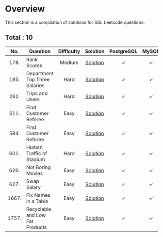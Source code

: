 # Overview

This section is a compilation of solutions for SQL Leetcode questions.


## Total : 10


| No. | Question | Difficulty | Solution | PostgreSQL | MySQL | Oracle |
|:---:|----------|:----------:|:--------:|:----------:|:-----:|:------:|
| 178. | Rank Scores | Medium | [Solution](https://github.com/ezryn-zaharoff/leetcode-solutions/blob/master/sql/Q0178.md) | ✓ | ✓ | ✓ |
| 185. | Department Top Three Salaries | Hard | [Solution](https://github.com/ezryn-zaharoff/leetcode-solutions/blob/master/sql/Q0185.md) | ✓ | ✓ | ✓ |
| 262. | Trips and Users | Hard | [Solution](https://github.com/ezryn-zaharoff/leetcode-solutions/blob/master/sql/Q0262.md) | ✓ | ✓ | ✓ |
| 511. | Find Customer Referee | Easy | [Solution](https://github.com/ezryn-zaharoff/leetcode-solutions/blob/master/sql/Q0511.md) | ✓ | ✓ | ✓ |
| 584. | Find Customer Referee | Easy | [Solution](https://github.com/ezryn-zaharoff/leetcode-solutions/blob/master/sql/Q0584.md) | ✓ | ✓ | ✓ |
| 601. | Human Traffic of Stadium | Hard | [Solution](https://github.com/ezryn-zaharoff/leetcode-solutions/blob/master/sql/Q0601.md) | ✓ | ✓ |
| 620. | Not Boring Movies | Easy | [Solution](https://github.com/ezryn-zaharoff/leetcode-solutions/blob/master/sql/Q0620.md) | ✓ | ✓ | ✓ |
| 627. | Swap Salary | Easy | [Solution](https://github.com/ezryn-zaharoff/leetcode-solutions/blob/master/sql/Q0627.md) | ✓ | ✓ | ✓ |
| 1667. | Fix Names in a Table | Easy | [Solution](https://github.com/ezryn-zaharoff/leetcode-solutions/blob/master/sql/Q1667.md) | ✓ | ✓ | ✓ |
| 1757. | Recyclable and Low Fat Products | Easy | [Solution](https://github.com/ezryn-zaharoff/leetcode-solutions/blob/master/sql/Q1757.md) | ✓ | ✓ | ✓ |